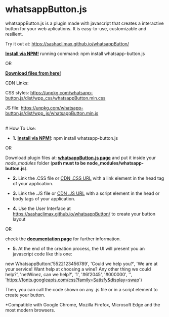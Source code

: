 # whatsappButton.js

whatsappButton.js is a plugin made with javascript that creates a interactive button for your web aplications. 
It is easy-to-use, customizable and resilient.

Try it out at: https://sashaclimax.github.io/whatsappButton/

**[Install via NPM!](https://npmjs.com/package/whatsapp-button.js)** running command: npm install whatsapp-button.js

OR 

**[Download files from here!](https://github.com/sashaclimax/whatsapp-button.js)**

CDN Links:

CSS styles: https://unpkg.com/whatsapp-button.js/dist/wpp_css/whatsappButton.min.css

JS file: https://unpkg.com/whatsapp-button.js/dist/wpp_js/whatsappButton.min.js

<br>
# How To Use:

- **1.** **[Install via NPM!](https://npmjs.com/package/whatsapp-button.js)**: npm install whatsapp-button.js 

OR

Download plugin files at: **[whatsappButton.js page](https://github.com/sashaclimax/whatsapp-button.js)** and put it inside your *node_modules* folder (**path must to be node_modules/whatsapp-button.js**).

- **2.** Link the .CSS file or [CDN .CSS URL](https://unpkg.com/whatsapp-button.js/dist/wpp_css/whatsappButton.min.css) with a link element in the head tag of your application. 

- **3.** Link the .JS file or [CDN .JS URL](https://unpkg.com/whatsapp-button.js/dist/wpp_js/whatsappButton.min.js) with a script element in the head or body tags of your application. 

- **4.** Use the User Interface at https://sashaclimax.github.io/whatsappButton/ to create your button layout 

OR

check the **[documentation page](https://github.com/sashaclimax/whatsappButton)** for further information.

- **5.** At the end of the creation process, the UI will present you an javascript code like this one:

new WhatsappButton('5522123456789', 'Could we help you?', 'We are at your service! Want help at choosing a wine? Any other thing we could help?', 'netWinez, can we help?', '1', '#6f2045', '#000000', '', 'https://fonts.googleapis.com/css?family=Satisfy&display=swap')

Then, you can call the code shown on any .js file or in a script element to create your button.

*Compatible with Google Chrome, Mozilla Firefox, Microsoft Edge and the most modern browsers.